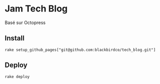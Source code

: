 # Jam Tech Blog

Basé sur Octopress

## Install

```
rake setup_github_pages["git@github.com:blackbirdco/tech_blog.git"]
```

## Deploy

```
rake deploy
```
